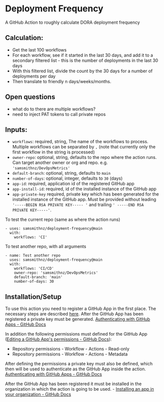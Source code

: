 # Deployment Frequency
A GitHub Action to roughly calculate DORA deployment frequency

## Calculation: 
- Get the last 100 workflows
- For each workflow, see if it started in the last 30 days, and add it to a secondary filtered list - this is the number of deployments in the last 30 days
- With this filtered list, divide the count by the 30 days for a number of deployments per day
- Then translate to friendly n days/weeks/months. 

## Open questions
- what do to there are multiple workflows?
- need to inject PAT tokens to call private repos 

## Inputs:
- `workflows`: required, string, The name of the workflows to process. Multiple workflows can be separated by `,` (note that currently only the first workflow in the string is processed)
- `owner-repo`: optional, string, defaults to the repo where the action runs. Can target another owner or org and repo. e.g. `'samsmithnz/DevOpsMetrics'`
- `default-branch`: optional, string, defaults to `main` 
- `number-of-days`: optional, integer, defaults to `30` (days)
- `app-id`: required, application id of the registered GitHub app
- `app-install-id`: required, id of the installed instance of the GitHub app
- `app-private-key` required, private key which has been generated for the installed instance of the GitHub app. Must be provided without leading `'-----BEGIN RSA PRIVATE KEY----- '` and trailing `' -----END RSA PRIVATE KEY-----'`.

To test the current repo (same as where the action runs)
```
- uses: samsmithnz/deployment-frequency@main
  with:
    workflows: 'CI'
```

To test another repo, with all arguments
```
- name: Test another repo
  uses: samsmithnz/deployment-frequency@main
  with:
    workflows: 'CI/CD'
    owner-repo: 'samsmithnz/DevOpsMetrics'
    default-branch: 'main'
    number-of-days: 30
```

## Installation/Setup

To use this action you need to register a GitHub App in the first place. The necessary steps are described [here](https://docs.github.com/en/developers/apps/building-github-apps/creating-a-github-app). After the GitHub App has been registered a private key must be generated. [Authenticating with GitHub Apps - GitHub Docs](https://docs.github.com/en/developers/apps/building-github-apps/authenticating-with-github-apps#generating-a-private-key)

In addition the following permissions must defined for the GitHub App ([Editing a GitHub App's permissions - GitHub Docs](https://docs.github.com/en/developers/apps/managing-github-apps/editing-a-github-apps-permissions)):

- Repository permissions - Workflow - Actions - Read-only
- Repository permissions - Workflow - Actions - Metadata

After defining the permissions a private key must also be defined, which then will be used to authenticate as the GitHub App inside the action. [Authenticating with GitHub Apps - GitHub Docs](https://docs.github.com/en/developers/apps/building-github-apps/authenticating-with-github-apps#generating-a-private-key)

After the GitHub App has been registered it must be installed in the organization in which the action is going to be used. - [Installing an app in your organization - GitHub Docs](https://docs.github.com/en/get-started/customizing-your-github-workflow/purchasing-and-installing-apps-in-github-marketplace/installing-an-app-in-your-organization)

